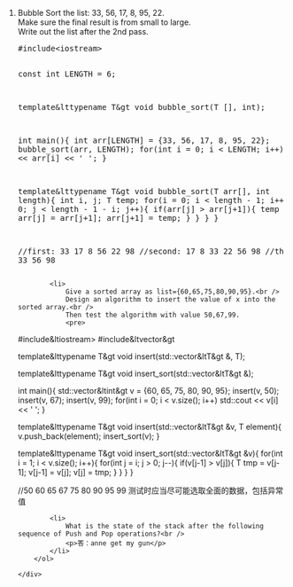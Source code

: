 <html lang="en">

<head>
	<meta charset="utf-8" />
</head>

<body>
	<div>
		<ol>
			<li>Bubble Sort the list: 33, 56, 17, 8, 95, 22.<br />
				Make sure the final result is from small to large.<br />
				Write out the list after the 2nd pass.
				<pre>
#include&ltiostream&gt

const int LENGTH = 6;

template&lttypename T&gt
void bubble_sort(T [], int);

int main(){
	int arr[LENGTH] = {33, 56, 17, 8, 95, 22};
	bubble_sort(arr, LENGTH);
	for(int i = 0; i < LENGTH; i++)
		std::cout << arr[i] << ' ';
}

template&lttypename T&gt
void bubble_sort(T arr[], int length){
	int i, j;
	T temp;
	for(i = 0; i < length - 1; i++){
		for(j = 0; j < length - 1 - i; j++){
			if(arr[j] > arr[j+1]){
				temp = arr[j];
				arr[j] = arr[j+1];
				arr[j+1] = temp;
			}
		}
	}
}

//first: 33 17 8 56 22 98
//second: 17 8 33 22 56 98
//third: 8 17 22 33 56 98
				</pre>
			</li>

			<li>
				Give a sorted array as list={60,65,75,80,90,95}.<br />
				Design an algorithm to insert the value of x into the sorted array.<br />
				Then test the algorithm with value 50,67,99.
				<pre>
#include&ltiostream>
#include&ltvector&gt

template&lttypename T&gt
void insert(std::vector&ltT&gt &, T);

template&lttypename T&gt
void insert_sort(std::vector&ltT&gt &);

int main(){
	std::vector&ltint&gt v = {60, 65, 75, 80, 90, 95};
	insert(v, 50);
	insert(v, 67);
	insert(v, 99);
	for(int i = 0; i < v.size(); i++)
		std::cout << v[i] << ' ';
}

template&lttypename T&gt
void insert(std::vector&ltT&gt &v, T element){
	v.push_back(element);
	insert_sort(v);
}

template&lttypename T&gt
void insert_sort(std::vector&ltT&gt &v){
	for(int i = 1; i < v.size(); i++){
		for(int j = i; j > 0; j--){
			if(v[j-1] > v[j]){
				T tmp = v[j-1];
				v[j-1] = v[j];
				v[j] = tmp;
			}
		}
	}
}

//50 60 65 67 75 80 90 95 99
				</pre>
				测试时应当尽可能选取全面的数据，包括异常值
			</li>

			<li>
				What is the state of the stack after the following sequence of Push and Pop operations?<br />
				<p>答：anne get my gun</p>
			</li>
		</ol>

	</div>
</body>
</html>
